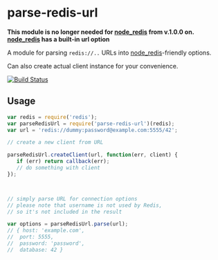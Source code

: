 parse-redis-url
===============

**This module is no longer needed for [node_redis](https://github.com/NodeRedis/node_redis) from v.1.0.0 on. [node_redis](https://github.com/NodeRedis/node_redis) has a built-in url option**

A module for parsing `redis://..` URLs into
[node_redis](https://github.com/NodeRedis/node_redis)-friendly options.

Can also create actual client instance for your convenience.

[![Build Status](https://travis-ci.org/laggyluke/node-parse-redis-url.png?branch=master)](https://travis-ci.org/laggyluke/node-parse-redis-url)

Usage
-----

```javascript
var redis = require('redis');
var parseRedisUrl = require('parse-redis-url')(redis);
var url = 'redis://dummy:password@example.com:5555/42';

// create a new client from URL

parseRedisUrl.createClient(url, function(err, client) {
   if (err) return callback(err);
   // do something with client
});



// simply parse URL for connection options
// please note that username is not used by Redis,
// so it's not included in the result

var options = parseRedisUrl.parse(url);
// { host: 'example.com',
//  port: 5555,
//  password: 'password',
//  database: 42 }

```
